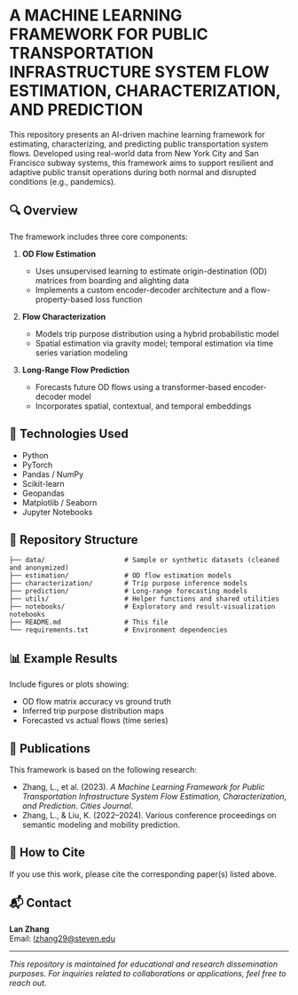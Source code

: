 # A MACHINE LEARNING FRAMEWORK FOR PUBLIC TRANSPORTATION INFRASTRUCTURE SYSTEM FLOW ESTIMATION, CHARACTERIZATION, AND PREDICTION

This repository presents an AI-driven machine learning framework for estimating, characterizing, and predicting public transportation system flows. Developed using real-world data from New York City and San Francisco subway systems, this framework aims to support resilient and adaptive public transit operations during both normal and disrupted conditions (e.g., pandemics).

## 🔍 Overview
The framework includes three core components:

1. **OD Flow Estimation**  
   - Uses unsupervised learning to estimate origin-destination (OD) matrices from boarding and alighting data
   - Implements a custom encoder-decoder architecture and a flow-property-based loss function

2. **Flow Characterization**  
   - Models trip purpose distribution using a hybrid probabilistic model
   - Spatial estimation via gravity model; temporal estimation via time series variation modeling

3. **Long-Range Flow Prediction**  
   - Forecasts future OD flows using a transformer-based encoder-decoder model
   - Incorporates spatial, contextual, and temporal embeddings

## 🧠 Technologies Used
- Python
- PyTorch 
- Pandas / NumPy
- Scikit-learn
- Geopandas
- Matplotlib / Seaborn
- Jupyter Notebooks

## 📁 Repository Structure
```
├── data/                    # Sample or synthetic datasets (cleaned and anonymized)
├── estimation/              # OD flow estimation models
├── characterization/        # Trip purpose inference models
├── prediction/              # Long-range forecasting models
├── utils/                   # Helper functions and shared utilities
├── notebooks/               # Exploratory and result-visualization notebooks
├── README.md                # This file
└── requirements.txt         # Environment dependencies
```

## 📊 Example Results
Include figures or plots showing:
- OD flow matrix accuracy vs ground truth
- Inferred trip purpose distribution maps
- Forecasted vs actual flows (time series)

## 📄 Publications
This framework is based on the following research:
- Zhang, L., et al. (2023). *A Machine Learning Framework for Public Transportation Infrastructure System Flow Estimation, Characterization, and Prediction*. *Cities Journal*.
- Zhang, L., & Liu, K. (2022–2024). Various conference proceedings on semantic modeling and mobility prediction.

## 📌 How to Cite
If you use this work, please cite the corresponding paper(s) listed above.

## 📬 Contact
**Lan Zhang**  
Email: lzhang29@steven.edu  

---
*This repository is maintained for educational and research dissemination purposes. For inquiries related to collaborations or applications, feel free to reach out.*
